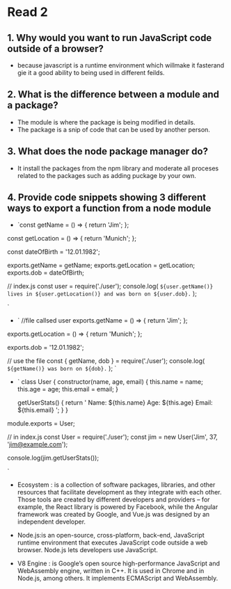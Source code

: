 # Read 2


## 1. Why would you want to run JavaScript code outside of a browser?
  - because javascript is a runtime environment which willmake it fasterand gie it a good ability to being used in different feilds.
  

## 2. What is the difference between a module and a package?
  - The module is where the package is being modified in details.
  - The package is a snip of code that can be used by another person.

## 3. What does the node package manager do?
  - It install the packages from the npm library and moderate all proceses related to the packages such as adding puckage by your own.

## 4. Provide code snippets showing 3 different ways to export a function from a node module

* `const getName = () => {
  return 'Jim';
};

const getLocation = () => {
  return 'Munich';
};

const dateOfBirth = '12.01.1982';

exports.getName = getName;
exports.getLocation = getLocation;
exports.dob = dateOfBirth;

// index.js 
const user = require('./user');
console.log(
  `${user.getName()} lives in ${user.getLocation()} and was born on ${user.dob}.`
);

`

* `
//file callsed user 
exports.getName = () => {
  return 'Jim';
};

exports.getLocation = () => {
  return 'Munich';
};

exports.dob = '12.01.1982';

// use the file
const { getName, dob } = require('./user');
console.log(
  `${getName()} was born on ${dob}.`
);
`

* `
class User {
  constructor(name, age, email) {
    this.name = name;
    this.age = age;
    this.email = email;
  }

  getUserStats() {
    return '
      Name: ${this.name}
      Age: ${this.age}
      Email: ${this.email}
    ';
  }
}

module.exports = User;

// in index.js
const User = require('./user');
const jim = new User('Jim', 37, 'jim@example.com');

console.log(jim.getUserStats());

`

- Ecosystem :  is a collection of software packages, libraries, and other resources that facilitate development as they integrate with each other. Those tools are created by different developers and providers – for example, the React library is powered by Facebook, while the Angular framework was created by Google, and Vue.js was designed by an independent developer.


- Node.js:is an open-source, cross-platform, back-end, JavaScript runtime environment that executes JavaScript code outside a web browser. Node.js lets developers use JavaScript.

- V8 Engine : is Google’s open source high-performance JavaScript and WebAssembly engine, written in C++. It is used in Chrome and in Node.js, among others. It implements ECMAScript and WebAssembly.









